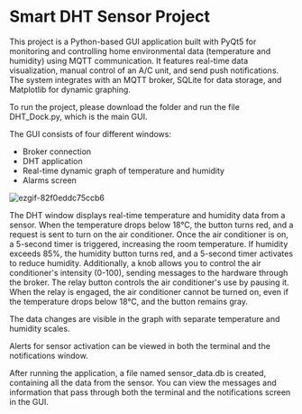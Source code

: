 # Smart DHT Sensor Project

This project is a Python-based GUI application built with PyQt5 for monitoring and controlling home environmental data (temperature and humidity) using MQTT communication. 
It features real-time data visualization, manual control of an A/C unit, and send push notifications. 
The system integrates with an MQTT broker, SQLite for data storage, and Matplotlib for dynamic graphing. 

To run the project, please download the folder and run the file DHT_Dock.py, which is the main GUI.

The GUI consists of four different windows:
* Broker connection
* DHT application
* Real-time dynamic graph of temperature and humidity
* Alarms screen


![ezgif-82f0eddc75ccb6](https://github.com/user-attachments/assets/31a1e71b-c8d3-4400-9f2a-ff0d543f0a49)


The DHT window displays real-time temperature and humidity data from a sensor. When the temperature drops below 18°C, the button turns red, and a request is sent to turn on the air conditioner. Once the air conditioner is on, a 5-second timer is triggered, increasing the room temperature. If humidity exceeds 85%, the humidity button turns red, and a 5-second timer activates to reduce humidity. Additionally, a knob allows you to control the air conditioner's intensity (0-100), sending messages to the hardware through the broker. The relay button controls the air conditioner's use by pausing it. When the relay is engaged, the air conditioner cannot be turned on, even if the temperature drops below 18°C, and the button remains gray.

The data changes are visible in the graph with separate temperature and humidity scales. 

Alerts for sensor activation can be viewed in both the terminal and the notifications window.

After running the application, a file named sensor_data.db is created, containing all the data from the sensor. 
You can view the messages and information that pass through both the terminal and the notifications screen in the GUI.







